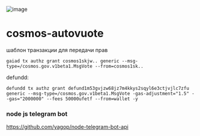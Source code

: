 ![image](http://images.ctfassets.net/sdlntm3tthp6/7Cf5lkx5Im0dFjRg3vOsI5/988e6ee4ca30f708f0b6bf4ab91a2493/bravenewcoin-cosmos-atom-banner.jpg)

# cosmos-autovuote
шаблон транзакции для передачи прав
```
gaiad tx authz grant cosmos1skjw.. generic --msg-type=/cosmos.gov.v1beta1.MsgVote --from=cosmos1sk..
```
defundd:
```
defundd tx authz grant defund1m53gvjzw68jz7m4kkys2sqyl6e3ctjvjlc7zfu generic --msg-type=/cosmos.gov.v1beta1.MsgVote -gas-adjustment="1.5" --gas="2000000" --fees 50000ufetf --from=wallet -y
```

### node js telegram bot

https://github.com/yagop/node-telegram-bot-api
